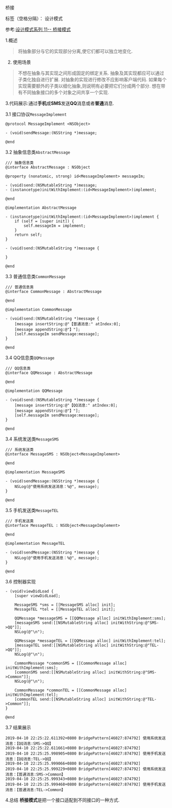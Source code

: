 ﻿桥接     

标签（空格分隔）： 设计模式

参考:[设计模式系列 11-- 桥接模式][1]

1.概述

> 将抽象部分与它的实现部分分离,使它们都可以独立地变化.

2. 使用场景

> 不想在抽象与其实现之间形成固定的绑定关系.
> 抽象及其实现都应可以通过子类化独自进行扩展.
> 对抽象的实现进行修改不应影响客户端代码.
> 如果每个实现需要额外的子类以细化抽象,则说明有必要把它们分成两个部分.
> 想在带有不同抽象接口的多个对象之间共享一个实现.

3.代码展示:通过**手机**或**SMS**发送**QQ**消息或者**普通**消息.

3.1 接口协议`MessageImplement`
```
@protocol MessageImplement <NSObject>

- (void)sendMessage:(NSString *)message;

@end
```

3.2 抽象信息类`AbstractMessage`
```
/// 抽象信息类
@interface AbstractMessage : NSObject

@property (nonatomic, strong) id<MessageImplement> messageIm;

- (void)send:(NSMutableString *)message;
- (instancetype)initWithImplement:(id<MessageImplement>)implement;

@end

@implementation AbstractMessage

- (instancetype)initWithImplement:(id<MessageImplement>)implement {
    if (self = [super init]) {
        self.messageIm = implement;
    }
    return self;
}

- (void)send:(NSMutableString *)message {
    
}

@end
```

3.3 普通信息类`CommonMessage`
```
/// 普通信息类
@interface CommonMessage : AbstractMessage

@end

@implementation CommonMessage

- (void)send:(NSMutableString *)message {
    [message insertString:@"【普通消息:" atIndex:0];
    [message appendString:@"】"];
    [self.messageIm sendMessage:message];
}

@end
```

3.4 QQ信息类`QQMessage`
```
/// QQ信息类
@interface QQMessage : AbstractMessage

@end

@implementation QQMessage

- (void)send:(NSMutableString *)message {
    [message insertString:@"【QQ消息:" atIndex:0];
    [message appendString:@"】"];
    [self.messageIm sendMessage:message];
}

@end
```

3.4 系统发送类`MessageSMS`
```
/// 系统发送类
@interface MessageSMS : NSObject<MessageImplement>

@end

@implementation MessageSMS

- (void)sendMessage:(NSString *)message {
    NSLog(@"使用系统发送消息：%@", message);
}

@end
```

3.5 手机发送类`MessageTEL`
```
/// 手机发送类
@interface MessageTEL : NSObject<MessageImplement>

@end

@implementation MessageTEL

- (void)sendMessage:(NSString *)message {
    NSLog(@"使用手机发送消息：%@", message);
}

@end
```

3.6 控制器实现
```
- (void)viewDidLoad {
    [super viewDidLoad];
    
    MessageSMS *sms = [[MessageSMS alloc] init];
    MessageTEL *tel = [[MessageTEL alloc] init];
    
    QQMessage *messageSMS = [[QQMessage alloc] initWithImplement:sms];
    [messageSMS send:[[NSMutableString alloc] initWithString:@"SMS->QQ"]];
    NSLog(@"\n");
    
    QQMessage *messageTEL = [[QQMessage alloc] initWithImplement:tel];
    [messageTEL send:[[NSMutableString alloc] initWithString:@"TEL->QQ"]];
    NSLog(@"\n");

    CommonMessage *commonSMS = [[CommonMessage alloc] initWithImplement:sms];
    [commonSMS send:[[NSMutableString alloc] initWithString:@"SMS->Common"]];
    NSLog(@"\n");

    CommonMessage *commonTEL = [[CommonMessage alloc] initWithImplement:tel];
    [commonTEL send:[[NSMutableString alloc] initWithString:@"TEL->Common"]];
}

@end
```

3.7 结果展示
```
2019-04-10 22:25:22.611392+0800 BridgePattern[46027:874792] 使用系统发送消息：【QQ消息:SMS->QQ】
2019-04-10 22:25:22.611661+0800 BridgePattern[46027:874792] 
2019-04-10 22:25:25.998905+0800 BridgePattern[46027:874792] 使用手机发送消息：【QQ消息:TEL->QQ】
2019-04-10 22:25:25.999066+0800 BridgePattern[46027:874792] 
2019-04-10 22:25:25.999229+0800 BridgePattern[46027:874792] 使用系统发送消息：【普通消息:SMS->Common】
2019-04-10 22:25:25.999343+0800 BridgePattern[46027:874792] 
2019-04-10 22:25:25.999468+0800 BridgePattern[46027:874792] 使用手机发送消息：【普通消息:TEL->Common】
```
4.总结
**桥接模式**是把一个接口适配到不同接口的一种方式.


  [1]: https://juejin.im/post/585729978e450a006c6e4a7e